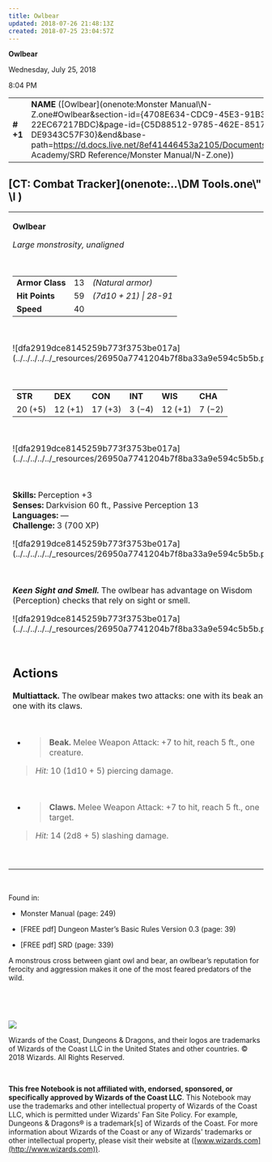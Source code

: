 ```yaml
---
title: Owlbear
updated: 2018-07-26 21:48:13Z
created: 2018-07-25 23:04:57Z
---
```


**Owlbear**

Wednesday, July 25, 2018

8:04 PM

|           |                                                                                                                                                                                                                                                                                        |        |        |        |     |       |        |
|-----------|----------------------------------------------------------------------------------------------------------------------------------------------------------------------------------------------------------------------------------------------------------------------------------------|--------|--------|--------|-----|-------|--------|
| **\# +1** | **NAME** ([Owlbear](onenote:Monster Manual\\N-Z.one#Owlbear&section-id={4708E634-CDC9-45E3-91B3-22EC67217BDC}&page-id={C5D88512-9785-462E-8517-DE9343C57F30}&end&base-path=https://d.docs.live.net/8ef41446453a2105/Documents/Adventure Academy/SRD Reference/Monster Manual/N-Z.one)) | **13** | **59** | **59** | \-  | Notes | 700 XP |

## [CT: Combat Tracker](onenote:..\\DM Tools.one\\" \l )

<table><tbody><tr class="odd"><td><p><strong>Owlbear</strong></p><p><em>Large monstrosity, unaligned</em></p><p> </p><table><tbody><tr class="odd"><td><strong>Armor Class</strong></td><td>13</td><td><em>(Natural armor)</em></td></tr><tr class="even"><td><strong>Hit Points</strong></td><td>59</td><td><em>(7d10 + 21) | 28-91</em></td></tr><tr class="odd"><td><strong>Speed</strong></td><td>40</td><td> </td></tr></tbody></table><p> </p><p>![dfa2919dce8145259b773f3753be017a](../../../../../_resources/26950a7741204b7f8ba33a9e594c5b5b.png)</p><p> </p><table><tbody><tr class="odd"><td><strong>STR</strong></td><td><strong>DEX</strong></td><td><strong>CON</strong></td><td><strong>INT</strong></td><td><strong>WIS</strong></td><td><strong>CHA</strong></td></tr><tr class="even"><td>20 (+5)</td><td>12 (+1)</td><td>17 (+3)</td><td>3 (−4)</td><td>12 (+1)</td><td>7 (−2)</td></tr></tbody></table><p> </p><p>![dfa2919dce8145259b773f3753be017a](../../../../../_resources/26950a7741204b7f8ba33a9e594c5b5b.png)</p><p> </p><p><strong>Skills:</strong> Perception +3<br />
<strong>Senses:</strong> Darkvision 60 ft., Passive Perception 13<br />
<strong>Languages:</strong> —<br />
<strong>Challenge:</strong> 3 (700 XP)</p><p>![dfa2919dce8145259b773f3753be017a](../../../../../_resources/26950a7741204b7f8ba33a9e594c5b5b.png)</p><p> </p><p><em><strong>Keen Sight and Smell.</strong></em> The owlbear has advantage on Wisdom (Perception) checks that rely on sight or smell.</p><p>![dfa2919dce8145259b773f3753be017a](../../../../../_resources/26950a7741204b7f8ba33a9e594c5b5b.png)</p><h2 id="actions"><strong><br />
Actions</strong></h2><p><strong>Multiattack.</strong> The owlbear makes two attacks: one with its beak and one with its claws.</p><p> </p><ul><li><blockquote><p><strong>Beak.</strong> Melee Weapon Attack: +7 to hit, reach 5 ft., one creature.</p></blockquote></li></ul><blockquote><p><em>Hit:</em> 10 (1d10 + 5) piercing damage.</p></blockquote><p> </p><ul><li><blockquote><p><strong>Claws.</strong> Melee Weapon Attack: +7 to hit, reach 5 ft., one target.</p></blockquote></li></ul><blockquote><p><em>Hit:</em> 14 (2d8 + 5) slashing damage.</p></blockquote><p> </p></td></tr></tbody></table>

 

Found in:

-   Monster Manual (page: 249)

-   \[FREE pdf\] Dungeon Master’s Basic Rules Version 0.3 (page: 39)

-   \[FREE pdf\] SRD (page: 339)

A monstrous cross between giant owl and bear, an owlbear’s reputation for ferocity and aggression makes it one of the most feared predators of the wild.

 

 

![](tmp\media\image2.png)

Wizards of the Coast, Dungeons & Dragons, and their logos are trademarks of Wizards of the Coast LLC in the United States and other countries. © 2018 Wizards. All Rights Reserved.

 

**This free Notebook is not affiliated with, endorsed, sponsored, or specifically approved by Wizards of the Coast LLC**. This Notebook may use the trademarks and other intellectual property of Wizards of the Coast LLC, which is permitted under Wizards' Fan Site Policy. For example, Dungeons & Dragons® is a trademark\[s\] of Wizards of the Coast. For more information about Wizards of the Coast or any of Wizards' trademarks or other intellectual property, please visit their website at ([www.wizards.com](http://www.wizards.com)).
